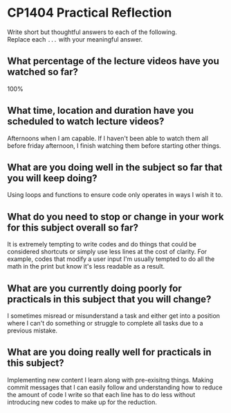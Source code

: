 # CP1404 Practical Reflection

Write short but thoughtful answers to each of the following.  
Replace each `...` with your meaningful answer.

## What percentage of the lecture videos have you watched so far?

100%

## What time, location and duration have you scheduled to watch lecture videos?

Afternoons when I am capable. If I haven't been able to watch them all before friday afternoon, I finish watching them before starting other things.

## What are you doing well in the subject so far that you will keep doing?

Using loops and functions to ensure code only operates in ways I wish it to.

## What do you need to stop or change in your work for this subject overall so far?

It is extremely tempting to write codes and do things that could be considered shortcuts or simply use less lines at the cost of clarity. For example, codes that modify a user input I'm usually tempted to do all the math in the print but know it's less readable as a result.

## What are you currently doing poorly for practicals in this subject that you will change?

I sometimes misread or misunderstand a task and either get into a position where I can't do something or struggle to complete all tasks due to a previous mistake. 

## What are you doing really well for practicals in this subject?

Implementing new content I learn along with pre-exisitng things. Making commit messages that I can easily follow and understanding how to reduce the amount of code I write so that each line has to do less without introducing new codes to make up for the reduction.
